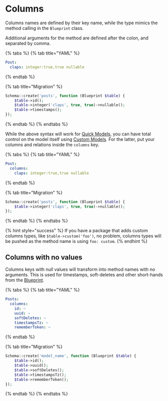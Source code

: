 # Columns

Columns names are defined by their key name, while the type mimics the method calling in the `Blueprint` class.

Additional arguments for the method are defined after the colon, and separated by comma.

{% tabs %}
{% tab title="YAML" %}
```yaml
Post:
  claps: integer:true,true nullable
```
{% endtab %}

{% tab title="Migration" %}
```php
Schema::create('posts', function (Blueprint $table) {
    $table->id();
    $table->integer('claps', true, true)->nullable();
    $table->timestamps();
});
```
{% endtab %}
{% endtabs %}

While the above syntax will work for [Quick Models](../#quick-model), you can have total control on the model itself using [Custom Models](../#custom-model). For the latter, put your columns and relations inside the `columns` key.

{% tabs %}
{% tab title="YAML" %}
```yaml
Post:
  columns:
    claps: integer:true,true nullable
```
{% endtab %}

{% tab title="Migration" %}
```php
Schema::create('posts', function (Blueprint $table) {
    $table->integer('claps', true, true)->nullable();
});
```
{% endtab %}
{% endtabs %}

{% hint style="success" %}
If you have a package that adds custom columns types, like `$table->custom('foo')`, no problem, columns types will be pushed as the method name is using `foo: custom`.
{% endhint %}

## Columns with no values

Columns keys with null values will transform into method names with no arguments. This is used for timestamps, soft-deletes and other short-hands from the [Blueprint](https://laravel.com/docs/7.x/migrations#columns).

{% tabs %}
{% tab title="YAML" %}
```yaml
Posts:
  columns:
    id: ~
    uuid: ~
    softDeletes: ~
    timestampsTz: ~
    rememberToken: ~
```
{% endtab %}

{% tab title="Migration" %}
```php
Schema::create('model_name', function (Blueprint $table) {
    $table->id();
    $table->uuid();
    $table->softDeletes();
    $table->timestampsTz();
    $table->rememberToken();
});
```
{% endtab %}
{% endtabs %}

